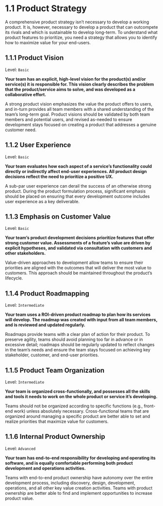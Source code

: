 # 1.1 Product Strategy
A comprehensive product strategy isn’t necessary to develop a working product. It is, however, necessary to develop a product that can outcompete its rivals and which is sustainable to develop long-term. To understand what product features to prioritize, you need a strategy that allows you to identify how to maximize value for your end-users.

## 1.1.1 Product Vision
Level: `Basic`

**Your team has an explicit, high-level vision for the product(s) and/or service(s) it is responsible for. This vision clearly describes the problem that the product/service aims to solve, and was developed as a collaborative effort.**

A strong product vision emphasizes the value the product offers to users, and in-turn provides all team members with a shared understanding of the team’s long-term goal. Product visions should be validated by both team members and potential users, and revised as-needed to ensure development stays focused on creating a product that addresses a genuine customer need.

## 1.1.2 User Experience	
Level: `Basic`

**Your team evaluates how each aspect of a service’s functionality could directly or indirectly affect end-user experiences. All product design decisions reflect the need to prioritize a positive UX.**

A sub-par user experience can derail the success of an otherwise strong product. During the product formulation process, significant emphasis should be placed on ensuring that every development outcome includes user experience as a key deliverable.

## 1.1.3 Emphasis on Customer Value
Level: `Basic`

**Your team’s product development decisions prioritize features that offer strong customer value. Assessments of a feature’s value are driven by explicit hypotheses, and validated via consultation with customers and other stakeholders.**

Value-driven approaches to development allow teams to ensure their priorities are aligned with the outcomes that will deliver the most value to customers. This approach should be maintained throughout the product’s lifecycle.

## 1.1.4 Product Roadmapping
Level: `Intermediate`

**Your team uses a ROI-driven product roadmap to plan how its services will develop. The roadmap was created with input from all team members, and is reviewed and updated regularly.**

Roadmaps provide teams with a clear plan of action for their product. To preserve agility, teams should avoid planning too far in advance or in excessive detail; roadmaps should be regularly updated to reflect changes in the team’s needs and ensure the team stays focused on achieving key stakeholder, customer, and end-user priorities.

## 1.1.5 Product Team Organization
Level: `Intermediate`

**Your team is organized cross-functionally, and possesses all the skills and tools it needs to work on the whole product or service it’s developing.**

Teams should not be organized according to specific functions (e.g., front-end work) unless absolutely necessary. Cross-functional teams that are organized around managing a specific product are better able to set and realize priorities that maximize value for customers.

## 1.1.6 Internal Product Ownership
Level: `Advanced`

**Your team has end-to-end responsibility for developing and operating its software, and is equally comfortable performing both product development and operations activities.**

Teams with end-to-end product ownership have autonomy over the entire development process, including discovery, design, development, operations, and all other key value creation activities. Teams with product ownership are better able to find and implement opportunities to increase product value. 
